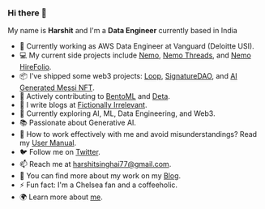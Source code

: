 ### Hi there 👋

<!--
**harshitsinghai77/harshitsinghai77** is a ✨ _special_ ✨ repository because its `README.md` (this file) appears on your GitHub profile. -->

My name is **Harshit** and I'm a **Data Engineer** currently based in India

- 🔭 Currently working as AWS Data Engineer at Vanguard (Deloitte USI).
- 💻 My current side projects include [Nemo](https://nemo-landing-page.netlify.app/), [Nemo Threads](https://nemothread-1-e7133226.deta.app/), and [Nemo HireFolio](https://nemo-hirefolio.netlify.app/).
- 📦 I've shipped some web3 projects: [Loop](https://showcase.ethglobal.com/web3jam/loop), [SignatureDAO](https://signature-dao.netlify.app/), and [AI Generated Messi NFT](https://messi-nft.netlify.app/).
- 🗿 Actively contributing to [BentoML](https://github.com/bentoml/BentoML) and [Deta](https://github.com/deta).
- 📝 I write blogs at [Fictionally Irrelevant](https://fictionally-irrelevant.vercel.app/).
- 🌱 Currently exploring AI, ML, Data Engineering, and Web3.
- 📚 Passionate about Generative AI.
- 💬 How to work effectively with me and avoid misunderstandings? Read my [User Manual](https://gist.github.com/harshitsinghai77/43dc955324cd5476cb0b1ba75c124fea).
- 🐦 Follow me on [Twitter](https://twitter.com/harshit_778).
- 📫 Reach me at harshitsinghai77@gmail.com.
- 📖 You can find more about my work on my [Blog](https://fictionally-irrelevant.vercel.app/posts/side-projects-2023).
- ⚡ Fun fact: I'm a Chelsea fan and a coffeeholic.
- 🌍 Learn more about [me](https://harshitsinghai77.github.io/).
  <!-- - :medal_sports: Proud [Buildspace](https://buildspace.so/) Alumni: [@harshitsinghai77](https://buildspace.so/@harshitsinghai77).  -->
